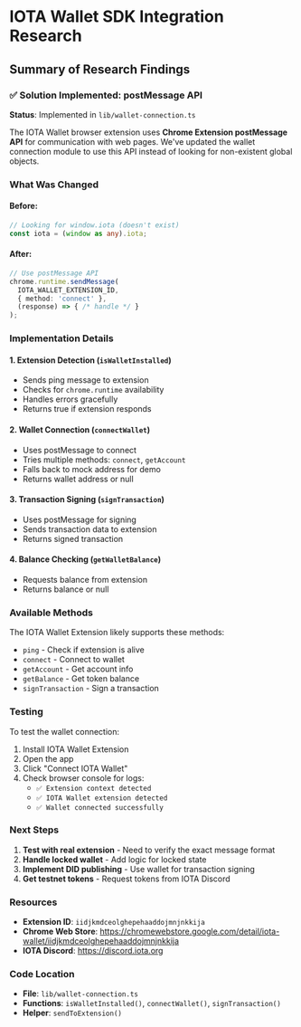 # IOTA Wallet SDK Integration Research

## Summary of Research Findings

### ✅ Solution Implemented: postMessage API

**Status**: Implemented in `lib/wallet-connection.ts`

The IOTA Wallet browser extension uses **Chrome Extension postMessage API** for communication with web pages. We've updated the wallet connection module to use this API instead of looking for non-existent global objects.

### What Was Changed

#### Before:
```typescript
// Looking for window.iota (doesn't exist)
const iota = (window as any).iota;
```

#### After:
```typescript
// Use postMessage API
chrome.runtime.sendMessage(
  IOTA_WALLET_EXTENSION_ID,
  { method: 'connect' },
  (response) => { /* handle */ }
);
```

### Implementation Details

#### 1. **Extension Detection** (`isWalletInstalled`)
- Sends ping message to extension
- Checks for `chrome.runtime` availability
- Handles errors gracefully
- Returns true if extension responds

#### 2. **Wallet Connection** (`connectWallet`)
- Uses postMessage to connect
- Tries multiple methods: `connect`, `getAccount`
- Falls back to mock address for demo
- Returns wallet address or null

#### 3. **Transaction Signing** (`signTransaction`)
- Uses postMessage for signing
- Sends transaction data to extension
- Returns signed transaction

#### 4. **Balance Checking** (`getWalletBalance`)
- Requests balance from extension
- Returns balance or null

### Available Methods

The IOTA Wallet Extension likely supports these methods:
- `ping` - Check if extension is alive
- `connect` - Connect to wallet
- `getAccount` - Get account info
- `getBalance` - Get token balance
- `signTransaction` - Sign a transaction

### Testing

To test the wallet connection:

1. Install IOTA Wallet Extension
2. Open the app
3. Click "Connect IOTA Wallet"
4. Check browser console for logs:
   - `✅ Extension context detected`
   - `✅ IOTA Wallet extension detected`
   - `✅ Wallet connected successfully`

### Next Steps

1. **Test with real extension** - Need to verify the exact message format
2. **Handle locked wallet** - Add logic for locked state
3. **Implement DID publishing** - Use wallet for transaction signing
4. **Get testnet tokens** - Request tokens from IOTA Discord

### Resources

- **Extension ID**: `iidjkmdceolghepehaaddojmnjnkkija`
- **Chrome Web Store**: https://chromewebstore.google.com/detail/iota-wallet/iidjkmdceolghepehaaddojmnjnkkija
- **IOTA Discord**: https://discord.iota.org

### Code Location

- **File**: `lib/wallet-connection.ts`
- **Functions**: `isWalletInstalled()`, `connectWallet()`, `signTransaction()`
- **Helper**: `sendToExtension()`


